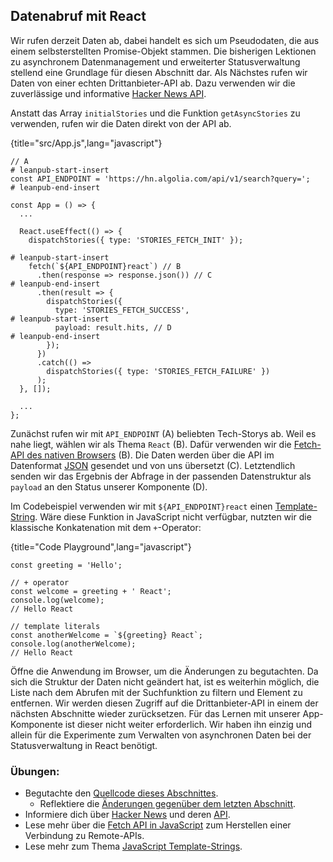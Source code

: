 ## Datenabruf mit React

Wir rufen derzeit Daten ab, dabei handelt es sich um Pseudodaten, die aus einem selbsterstellten Promise-Objekt stammen. Die bisherigen Lektionen zu asynchronem Datenmanagement und erweiterter Statusverwaltung stellend eine Grundlage für diesen Abschnitt dar. Als Nächstes rufen wir Daten von einer echten Drittanbieter-API ab. Dazu verwenden wir die zuverlässige und informative [Hacker News API](https://hn.algolia.com/api).

Anstatt das Array `initialStories` und die Funktion `getAsyncStories` zu verwenden, rufen wir die Daten direkt von der API ab.

{title="src/App.js",lang="javascript"}
~~~~~~~
// A
# leanpub-start-insert
const API_ENDPOINT = 'https://hn.algolia.com/api/v1/search?query=';
# leanpub-end-insert

const App = () => {
  ...

  React.useEffect(() => {
    dispatchStories({ type: 'STORIES_FETCH_INIT' });

# leanpub-start-insert
    fetch(`${API_ENDPOINT}react`) // B
      .then(response => response.json()) // C
# leanpub-end-insert
      .then(result => {
        dispatchStories({
          type: 'STORIES_FETCH_SUCCESS',
# leanpub-start-insert
          payload: result.hits, // D
# leanpub-end-insert
        });
      })
      .catch(() =>
        dispatchStories({ type: 'STORIES_FETCH_FAILURE' })
      );
  }, []);

  ...
};
~~~~~~~

Zunächst rufen wir mit `API_ENDPOINT` (A) beliebten Tech-Storys ab. Weil es nahe liegt, wählen wir als Thema `React` (B). Dafür verwenden wir die [Fetch-API des nativen Browsers](https://developer.mozilla.org/de/docs/Web/API/Fetch_API) (B). Die Daten werden über die API im Datenformat [JSON](https://developer.mozilla.org/de/docs/Learn/JavaScript/Objects/JSON) gesendet und von uns übersetzt (C). Letztendlich senden wir das Ergebnis der Abfrage in der passenden Datenstruktur als `payload` an den Status unserer Komponente (D).

Im Codebeispiel verwenden wir mit `${API_ENDPOINT}react` einen [Template-String](https://developer.mozilla.org/de/docs/Web/JavaScript/Reference/Template_literals). Wäre diese Funktion in JavaScript nicht verfügbar, nutzten wir die klassische Konkatenation mit dem `+`-Operator: 


{title="Code Playground",lang="javascript"}
~~~~~~~
const greeting = 'Hello';

// + operator
const welcome = greeting + ' React';
console.log(welcome);
// Hello React

// template literals
const anotherWelcome = `${greeting} React`;
console.log(anotherWelcome);
// Hello React
~~~~~~~

Öffne die Anwendung im Browser, um die Änderungen zu begutachten. Da sich die Struktur der Daten nicht geändert hat, ist es weiterhin möglich, die Liste nach dem Abrufen mit der Suchfunktion zu filtern und Element zu entfernen. Wir werden diesen Zugriff auf die Drittanbieter-API in einem der nächsten Abschnitte wieder zurücksetzen. Für das Lernen mit unserer App-Komponente ist dieser nicht weiter erforderlich. Wir haben ihn einzig und allein für die Experimente zum Verwalten von asynchronen Daten bei der Statusverwaltung in React benötigt.

### Übungen:

* Begutachte den [Quellcode dieses Abschnittes](https://codesandbox.io/s/github/the-road-to-learn-react/hacker-stories/tree/hs/Data-Fetching-with-React).
  * Reflektiere die [Änderungen gegenüber dem letzten Abschnitt](https://github.com/the-road-to-learn-react/hacker-stories/compare/hs/React-Impossible-States...hs/Data-Fetching-with-React?expand=1).
* Informiere dich über [Hacker News](https://news.ycombinator.com/) und deren [API](https://hn.algolia.com/api).
* Lese mehr über die [Fetch API in JavaScript](https://developer.mozilla.org/de/docs/Web/API/Fetch_API) zum Herstellen einer Verbindung zu Remote-APIs.
* Lese mehr zum Thema [JavaScript Template-Strings](https://developer.mozilla.org/de/docs/Web/JavaScript/Reference/Template_literals).

